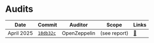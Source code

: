# Audits

| Date          | Commit                                                                                     | Auditor      | Scope                | Links                                                       |
| ------------- | ------------------------------------------------------------------------------------------ | ------------ | -------------------- | ----------------------------------------------------------- |
| April 2025    | [`18db32c`](https://github.com/openzeppelin/openzeppelin-community-contracts/tree/18db32c) | OpenZeppelin | (see report)         | [🔗](./2015-04-18db32c.pdf)                                 |
